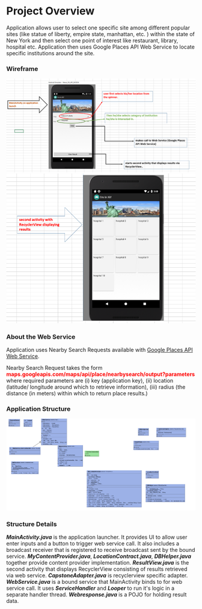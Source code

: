# Project Overview

Application allows user to select one specific site among 
different popular sites (like statue of liberty, empire state, manhattan, etc.
) within the state of New York and then select one point of interest
like restaurant, library, hospital etc. Application then uses Google
Places API Web Service to locate specific institutions around the site.

### Wireframe

![alt text](images/wf1.PNG "Wireframe 1")
![alt text](images/wf2.PNG "Wireframe 2")

### About the Web Service

Application uses Nearby Search Requests available with [Google Places API Web
Service](https://developers.google.com/places/web-service/search).

Nearby Search Request takes the form 
<span style="color: red">**maps.googleapis.com/maps/api/place/nearbysearch/output?parameters**</span>
where required parameters are (i) key (application key), (ii) location (latitude/
longitude around which to retrieve information), (iii) radius (the distance (in meters) 
within which to return place results.)

### Application Structure

![alt text](images/uml.PNG "Wireframe 1")

### Structure Details

***MainActivity.java*** is the application launcher. It provides UI to allow user
enter inputs and a button to trigger web service call. It also includes
 a broadcast receiver that is registered to receive broadcast sent by the 
 bound service. ***MyContentProvider.java***,
 ***LocationContract.java***, ***DBHelper.java*** together provide content provider
implementation. ***ResultView.java*** is the second activity that displays
RecyclerView consisting of results retrieved via web service. ***CapstoneAdapter.java***
is recyclerview specific adapter. ***WebService.java*** is a bound service that
MainActivity binds to for web service call. It uses ***ServiceHandler*** and ***Looper*** 
 to run it's logic in a separate handler thread. ***Webresponse.java*** is a POJO for
holding result data.